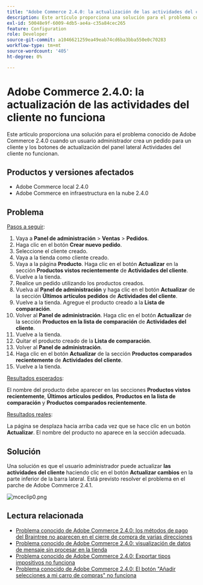 ```yaml
---
title: "Adobe Commerce 2.4.0: la actualización de las actividades del cliente no funciona"
description: Este artículo proporciona una solución para el problema conocido de Adobe Commerce 2.4.0 cuando un usuario administrador crea un pedido para un cliente y los botones de actualización del panel lateral Actividades del cliente no funcionan.
exl-id: 50048e9f-6009-4db5-ae4a-c35a84cec265
feature: Configuration
role: Developer
source-git-commit: a1046621259ea49eab74cd6ba3bba550e0c70283
workflow-type: tm+mt
source-wordcount: '405'
ht-degree: 0%

---
```


# Adobe Commerce 2.4.0: la actualización de las actividades del cliente no funciona

Este artículo proporciona una solución para el problema conocido de Adobe Commerce 2.4.0 cuando un usuario administrador crea un pedido para un cliente y los botones de actualización del panel lateral Actividades del cliente no funcionan.

## Productos y versiones afectados

* Adobe Commerce local 2.4.0
* Adobe Commerce en infraestructura en la nube 2.4.0

## Problema

<u>Pasos a seguir</u>:

1. Vaya a **Panel de administración** > **Ventas** > **Pedidos**.
1. Haga clic en el botón **Crear nuevo pedido**.
1. Seleccione el cliente creado.
1. Vaya a la tienda como cliente creado.
1. Vaya a la página **Producto**. Haga clic en el botón **Actualizar** en la sección **Productos vistos recientemente** de **Actividades del cliente**.
1. Vuelve a la tienda.
1. Realice un pedido utilizando los productos creados.
1. Vuelva al **Panel de administración** y haga clic en el botón **Actualizar** de la sección **Últimos artículos pedidos** de **Actividades del cliente**.
1. Vuelve a la tienda. Agregue el producto creado a la **Lista de comparación**.
1. Volver al **Panel de administración**. Haga clic en el botón **Actualizar** de la sección **Productos en la lista de comparación** de **Actividades del cliente**.
1. Vuelve a la tienda.
1. Quitar el producto creado de la **Lista de comparación**.
1. Volver al **Panel de administración**.
1. Haga clic en el botón **Actualizar** de la sección **Productos comparados recientemente** de **Actividades del cliente**.
1. Vuelve a la tienda.

<u>Resultados esperados</u>:

El nombre del producto debe aparecer en las secciones **Productos vistos recientemente**, **Últimos artículos pedidos**, **Productos en la lista de comparación** y **Productos comparados recientemente**.

<u>Resultados reales</u>:

La página se desplaza hacia arriba cada vez que se hace clic en un botón **Actualizar**. El nombre del producto no aparece en la sección adecuada.

## Solución

Una solución es que el usuario administrador puede actualizar **las actividades del cliente** haciendo clic en el botón **Actualizar cambios** en la parte inferior de la barra lateral. Está previsto resolver el problema en el parche de Adobe Commerce 2.4.1.

![mceclip0.png](assets/mceclip0.png)

## Lectura relacionada

* [Problema conocido de Adobe Commerce 2.4.0: los métodos de pago del Braintree no aparecen en el cierre de compra de varias direcciones](/help/troubleshooting/payments/magento-2-4-0-braintree-not-in-multiple-addresses-checkout.md)
* [Problema conocido de Adobe Commerce 2.4.0: visualización de datos de mensaje sin procesar en la tienda](/help/troubleshooting/storefront/magento-2-4-0-issue-storefront-raw-message-data-display.md)
* [Problema conocido de Adobe Commerce 2.4.0: Exportar tipos impositivos no funciona](/help/troubleshooting/miscellaneous/magento-2-4-0-known-issue-export-tax-rates-does-not-work.md)
* [Problema conocido de Adobe Commerce 2.4.0: El botón &quot;Añadir selecciones a mi carro de compras&quot; no funciona](/help/troubleshooting/miscellaneous/magento-2-4-0-add-selections-to-my-cart-does-not-work.md)
